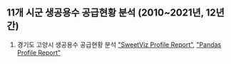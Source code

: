 ## 11개 시군 생공용수 공급현황 분석 (2010~2021년, 12년간) 

1. 경기도 고양시 생공용수 공급현황 분석 ["SweetViz Profile Report"](https://davidchoi76.github.io/water-supply-eda-report/GoYang-City_sweetviz_profile_report.html),
                                     ["Pandas Profile Report"](https://davidchoi76.github.io/water-supply-eda-report/GoYang-City_pandas_profile_report.html)

  
